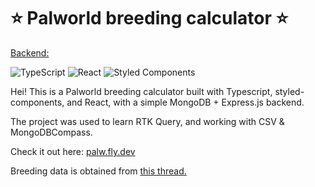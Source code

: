 # ⭐ Palworld breeding calculator ⭐

[Backend:](https://github.com/miofri/palw-be) 

![TypeScript](https://img.shields.io/badge/typescript-%23007ACC.svg?style=for-the-badge&logo=typescript&logoColor=white)
![React](https://img.shields.io/badge/react-%2320232a.svg?style=for-the-badge&logo=react&logoColor=%2361DAFB)
![Styled Components](https://img.shields.io/badge/styled--components-DB7093?style=for-the-badge&logo=styled-components&logoColor=white)

Hei! This is a Palworld breeding calculator built with Typescript, styled-components, and React, with a simple MongoDB + Express.js backend.

The project was used to learn RTK Query, and working with CSV & MongoDBCompass.

Check it out here: [palw.fly.dev](https://palw.fly.dev)

Breeding data is obtained from [this thread.](https://www.reddit.com/r/Palworld/comments/19d98ws/spreadsheet_all_breeding_combinations_datamined/)


